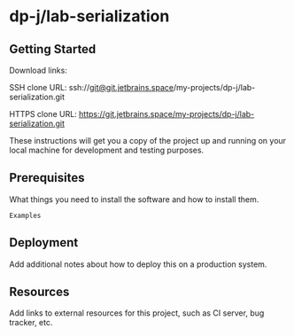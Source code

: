 # dp-j/lab-serialization



## Getting Started

Download links:

SSH clone URL: ssh://git@git.jetbrains.space/my-projects/dp-j/lab-serialization.git

HTTPS clone URL: https://git.jetbrains.space/my-projects/dp-j/lab-serialization.git



These instructions will get you a copy of the project up and running on your local machine for development and testing purposes.

## Prerequisites

What things you need to install the software and how to install them.

```
Examples
```

## Deployment

Add additional notes about how to deploy this on a production system.

## Resources

Add links to external resources for this project, such as CI server, bug tracker, etc.
